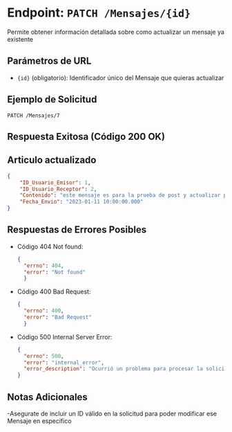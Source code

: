 # Endpoint: `PATCH /Mensajes/{id}`

Permite obtener información detallada sobre como actualizar un mensaje ya existente 

## Parámetros de URL
- `{id}` (obligatorio): Identificador único del Mensaje que quieras actualizar

## Ejemplo de Solicitud
```http
PATCH /Mensajes/7
```

## Respuesta Exitosa (Código 200 OK)
## Articulo actualizado
```json
{
    "ID_Usuario_Emisor": 1,
    "ID_Usuario_Receptor": 2,
    "Contenido": "este mensaje es para la prueba de post y actualizar patch",
    "Fecha_Envio": "2023-01-11 10:00:00.000"
}
```

## Respuestas de Errores Posibles
- Código 404 Not found:

  ```json
  {
    "errno": 404,
    "error": "Not found"
    }
  ```

- Código 400 Bad Request:

  ```json
  {
    "errno": 400,
    "error": "Bad Request"
    }
  ```

- Código 500 Internal Server Error:
  ```json
  {
    "errno": 500,
    "error": "internal_error",
    "error_description": "Ocurrió un problema para procesar la solicitud"
  }
  ``` 

## Notas Adicionales

-Asegurate de incluir un ID válido en la solicitud para poder modificar ese 
Mensaje en especifico
